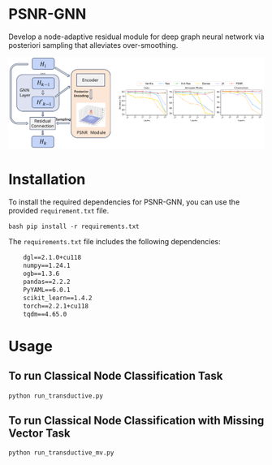 # PSNR-GNN

Develop a node-adaptive residual module for deep graph neural network via posteriori sampling that alleviates over-smoothing.

![PSNR_Arc & Exp](fig/PSNR_Arc_Exp.svg)

# Installation

To install the required dependencies for PSNR-GNN, you can use the provided `requirement.txt` file. 

``` 
bash pip install -r requirements.txt
```

The `requirements.txt` file includes the following dependencies:
```
    dgl==2.1.0+cu118
    numpy==1.24.1
    ogb==1.3.6
    pandas==2.2.2
    PyYAML==6.0.1
    scikit_learn==1.4.2
    torch==2.2.1+cu118
    tqdm==4.65.0
```

# Usage


## To run Classical Node Classification Task

```
python run_transductive.py
```

## To run Classical Node Classification with Missing Vector Task

```
python run_transductive_mv.py
```